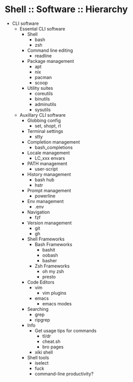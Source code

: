 # Shell :: Software :: Hierarchy

- CLI software
  - Essental CLI software
    - Shell
      - bash
      - zsh
    - Command line editing
      - readline
    - Package management
      - apt
      - nix
      - pacman
      - scoop
    - Utility suites
      - coreutils
      - binutils
      - adminutils
      - sysutils
  - Auxillary CLI software
    - Globbing config
      - set, shopt, rl
    - Terminal settings
      - stty
    - Completion management
      - bash_completions
    - Locale management
      - LC_xxx envars
    - PATH management
      - user-script
    - History management
      - bash hub
      - hstr
    - Prompt management
      - powerline
    - Env management
      - .env
    - Navigation
      - fzf
    - Version management
      - git
      - gh
    - Shell Frameworks
      - Bash Frameworks
        - bashit
        - oobash
        - basher
      - Zsh Frameworks
        - oh my zsh
        - presto
    - Code Editors
      - vim
        - vim plugins
      - emacs
        - emacs modes
    - Searching
      - grep
      - ripgrep
    - Info
      - Get usage tips for commands
        - tl/dr
        - cheat.sh
        - bro pages
      - xiki shell
    - Shell tools
      - iselect
      - fuck
      - command-line productivity?
